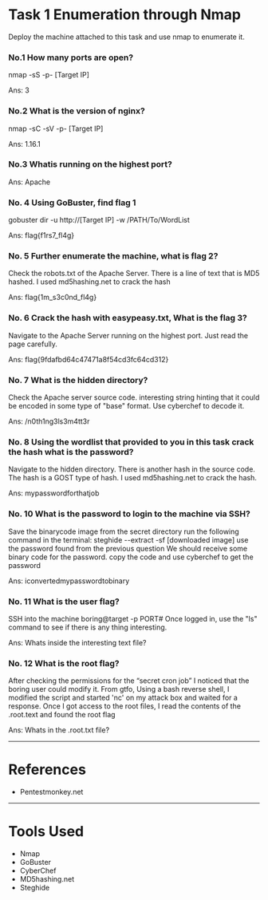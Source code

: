 
# Task 1 Enumeration through Nmap

Deploy the machine attached to this task and use nmap to enumerate it.

### No.1 How many ports are open?

nmap -sS -p- [Target IP]

Ans: 3

### No.2 What is the version of nginx?

nmap -sC -sV -p- [Target IP]

Ans: 1.16.1

### No.3 Whatis running on the highest port?

Ans: Apache

### No. 4 Using GoBuster, find flag 1

gobuster dir -u http://[Target IP] -w /PATH/To/WordList

Ans: flag{f1rs7_fl4g}

### No. 5 Further enumerate the machine, what is flag 2?

Check the robots.txt of the Apache Server. There is a line of text that is MD5 hashed. I used md5hashing.net to crack the hash

Ans: flag{1m_s3c0nd_fl4g}

### No. 6 Crack the hash with easypeasy.txt, What is the flag 3?

Navigate to the Apache Server running on the highest port. Just read the page carefully.

Ans: flag{9fdafbd64c47471a8f54cd3fc64cd312}

### No. 7 What is the hidden directory?

Check the Apache server source code. interesting string hinting that it could be encoded in some type of "base" format. Use cyberchef to decode it.

Ans: /n0th1ng3ls3m4tt3r

### No. 8 Using the wordlist that provided to you in this task crack the hash what is the password?

Navigate to the hidden directory. There is another hash in the source code. The hash is a GOST type of hash. I used md5hashing.net to crack the hash. 

Ans: mypasswordforthatjob

### No. 10 What is the password to login to the machine via SSH?

Save the binarycode image from the secret directory
	run the following command in the terminal:
	steghide --extract -sf [downloaded image]
	use the password found from the previous question
	We should receive some binary code for the password. copy the code and use cyberchef to get the password

Ans: iconvertedmypasswordtobinary

### No. 11 What is the user flag?

SSH into the machine boring@target -p PORT#
Once logged in, use the "ls" command to see if there is any thing interesting.

Ans: Whats inside the interesting text file?

### No. 12 What is the root flag?

After checking the permissions for the “secret cron job” I noticed that the boring user could modify it. From gtfo, Using a bash reverse shell, I modified the script and started 'nc' on my attack box and waited for a response. Once I got access to the root files, I read the contents of the .root.text and found the root flag

Ans: Whats in the .root.txt file?

---

# References

- Pentestmonkey.net

---

# Tools Used
- Nmap
- GoBuster
- CyberChef
- MD5hashing.net
- Steghide

